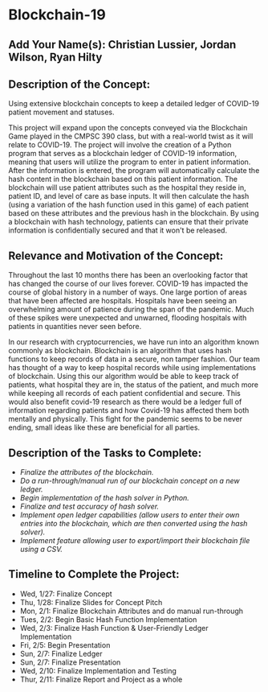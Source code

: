 # Blockchain-19

## Add Your Name(s): Christian Lussier, Jordan Wilson, Ryan Hilty

## Description of the Concept:
Using extensive blockchain concepts to keep a detailed ledger of COVID-19 patient movement and statuses.

This project will expand upon the concepts conveyed via the Blockchain Game played in the CMPSC 390 class, but with a real-world twist as it will relate to COVID-19. The project will involve the creation of a Python program that serves as a blockchain ledger of COVID-19 information, meaning that users will utilize the program to enter in patient information. After the information is entered, the program will automatically calculate the hash content in the blockchain based on this patient information. The blockchain will use patient attributes such as the hospital they reside in, patient ID, and level of care as base inputs. It will then calculate the hash (using a variation of the hash function used in this game) of each patient based on these attributes and the previous hash in the blockchain. By using a blockchain with hash technology, patients can ensure that their private information is confidentially secured and that it won't be released.

## Relevance and Motivation of the Concept:

Throughout the last 10 months there has been an overlooking factor that has changed the course of our lives forever. COVID-19 has impacted the course of global history in a number of ways. One large portion of areas that have been affected are hospitals. Hospitals have been seeing an overwhelming amount of patience during the span of the pandemic. Much of these spikes were unexpected and unwarned, flooding hospitals with patients in quantities never seen before.

In our research with cryptocurrencies, we have run into an algorithm known commonly as blockchain. Blockchain is an algorithm that uses hash functions to keep records of data in a secure, non tamper fashion. Our team has thought of a way to keep hospital records while using implementations of blockchain. Using this our algorithm would be able to keep track of patients, what hospital they are in, the status of the patient, and much more while keeping all records of each patient confidential and secure. This would also benefit covid-19 research as there would be a ledger full of information regarding patients and how Covid-19 has affected them both mentally and physically. This fight for the pandemic seems to be never ending, small ideas like these are beneficial for all parties.

## Description of the Tasks to Complete:

- *Finalize the attributes of the blockchain.*
- *Do a run-through/manual run of our blockchain concept on a new ledger.*
- *Begin implementation of the hash solver in Python.*
- *Finalize and test accuracy of hash solver.*
- *Implement open ledger capabilities (allow users to enter their own entries into the blockchain, which are then converted using the hash solver).*
- *Implement feature allowing user to export/import their blockchain file using a CSV.*

## Timeline to Complete the Project:

- Wed, 1/27: Finalize Concept
- Thu, 1/28: Finalize Slides for Concept Pitch
- Mon, 2/1: Finalize Blockchain Attributes and do manual run-through
- Tues, 2/2: Begin Basic Hash Function Implementation
- Wed, 2/3: Finalize Hash Function & User-Friendly Ledger Implementation
- Fri, 2/5: Begin Presentation
- Sun, 2/7: Finalize Ledger
- Sun, 2/7: Finalize Presentation
- Wed, 2/10: Finalize Implementation and Testing
- Thur, 2/11: Finalize Report and Project as a whole
